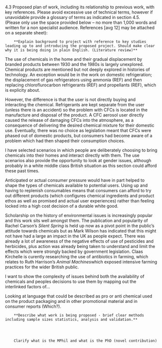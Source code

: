 4.3	Proposed plan of work, including its relationship to previous work, with key references.  Please avoid excessive use of technical terms, however if unavoidable provide a glossary of terms as indicated in section 4.5.  	(Please only use the space provided below – no more than 1,000 words and written for a non specialist audience.  References [avg 12] may be attached on a separate sheet):

		**Explain background to project with reference to key studies leading up to and introducing the proposed project. Should make clear why it is being doing in plain English. (Literature review)**

The use of chemicals in the home and their gradual displacement by branded products between 1930 and the 1980s is largely unexplored.  Chemical products are mentioned but not deeply explored in histories of technology. An exception would be in the work on domestic refrigeration; the displacement of gas refrigerators using ammonia (REF) and then replacing chloroflurocarbon refrigerants (REF) and propellants (REF), which is explicity about. 

However, the difference is that the user is not directly buying and interacting the chemical. Refrigerants are kept separate from the user (unless there is an accident) so the problem with CFCs is located in the manufacture and disposal of the product. A CFC aerosol user directly caused the release of damaging CFCs into the atmosphere, as a consequence of delivering the desired chemical mixture for their domestic use. Eventually, there was no choice as legislation meant that CFCs were phased out of domestic products, but consumers had become aware of a problem which had then shaped their consumption choices. 

I have selected scenarios in which people are deliberately choosing to bring chemicals into their homes and interact directly with them. The use scenarios also provide the opportunity to look at gender issues, although probably in a white middle class British situation as this section could afford these past times. 

Anticipated or actual consumer pressure would have in part helped to shape the types of chemicals available to potential users. Using up and having to replenish consumables means that consumers can afford to try out different products (which configures chemical ingredients and product ethos as well as promised and actual user experiences) rather than feeling locked into a high cost decision of a durable white good.  
		
Scholarship on the history of environmental issues is increasingly popular and this work sits well amongst them. The publication and popularity of Rachel Carson’s *Silent Spring* is held up now as a pivot point in the public’s attitude towards chemicals but as Mark Wilson has indicated that this might not have had a large an impact in the UK as people expect. There was already a lot of awareness of the negative effects of use of pesticides and herbicides, plus action was already being taken to understand and limit the effects which were strongly backed by government legislation.  Claas Kirchelle is curently researching the use of antibiotics in farming, which relates to Ruth Harrison’s *Animal Machines*which exposed intensive farming practices for the wider British public. 

  

I want to show the complexity of issues behind both the availability of chemicals and peoples decisions to use them by mapping out the interlinked factors of...
 
Looking at language that could be described as pro or anti chemical used on the product packaging and in other promotional material and in consumer reports (Which?). 
		
		**Describe what work is being proposed - brief clear methods including sample sizes statistics, analysis and validation.** 
		
		

		
		Clarify what is the MPhil and what is the PhD (novel contribution) 